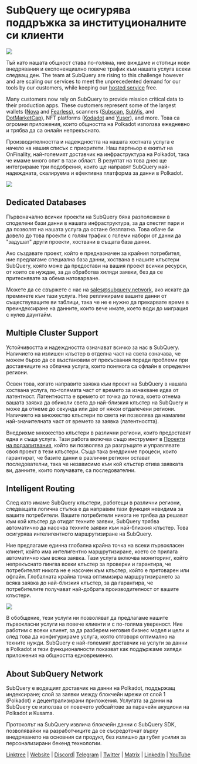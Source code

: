 # SubQuery ще осигурява поддръжка за институционалните си клиенти

![](https://miro.medium.com/max/1400/1*z_StqAT5KeaxQLBCm-xpRQ.jpeg)

Тъй като нашата общност става по-голяма, ние виждаме и стотици нови внедрявания и експоненциално повече трафик към нашата услуга всеки следващ ден. The team at SubQuery are rising to this challenge however and are scaling our services to meet the unprecedented demand for our tools by our customers, while keeping our [hosted service](https://projects.subquery.network/) free.

Many customers now rely on SubQuery to provide mission critical data to their production apps. These customers represent some of the largest wallets ([Nova](https://novawallet.io/) and [Fearless](https://fearlesswallet.io/)), scanners ([Subscan](https://www.subscan.io/), [SubVis](https://www.subvis.io/), and [DotMarketCap](https://dotmarketcap.com/)), NFT platforms ([Kodadot](https://kodadot.xyz/) and [Yuser](https://yuser.co/)), and more. Това са огромни приложения, които общността на Polkadot използва ежедневно и трябва да са онлайн непрекъснато.

Производителността и надеждността на нашата хостната услуга е начело на нашия списък с приоритети. Наш партньор е екипът на OnFinality, най-големият доставчик на инфраструктура на Polkadot, така че имаме много опит в тази област. В резултат на това днес ще интегрираме три подобрения, които ще направят SubQuery най-надеждната, скалируема и ефективна платформа за данни в Polkadot.

![](https://miro.medium.com/max/1200/1*QckhJzjQqw9czpBMRhXgXQ.gif)

## Dedicated Databases

Първоначално всички проекти на SubQuery бяха разположени в споделени бази данни в нашата инфраструктура, за да спестят пари и да позволят на нашата услуга да остане безплатна. Това обаче би довело до това проекти с голям трафик с големи набори от данни да "задушат" други проекти, хоствани в същата база данни.

Ако създавате проект, който е предназначен за крайния потребител, ние предлагаме специална база данни, хоствана в нашите клъстери SubQuery, която може да предостави на вашия проект всички ресурси, от които се нуждае, за да обработва хиляди заявки, без да се притеснявате за обема натоварване.

Можете да се свържете с нас на sales@subquery.network, ако искате да преминете към тази услуга. Ние репликираме вашите данни от съществуващите ви таблици, така че не е нужно да прекарвате време в преиндексиране на данните, които вече имате, което води до миграция с нулев даунтайм.

## Multiple Cluster Support

Устойчивостта и надеждността означават всичко за нас в SubQuery. Наличието на излишен клъстер в отделна част на света означава, че можем бързо да се възстановим от прекъсвания поради проблеми при доставчиците на облачна услуга, които понякога са офлайн в определни региони.

Освен това, когато направите заявка към проект на SubQuery в нашата хоствана услуга, по-голямата част от времето за изчакване идва от латентност. Латентността е времето от точка до точка, което отнема вашата заявка да обиколи света до най-близкия клъстер на SubQuery и може да отнеме до секунда или две от някои отдалечени региони. Наличието на множество клъстери по света ни позволява да намалим най-значителната част от времето за заявка (латентността).

Внедрихме множество клъстери в различни региони, които предоставят една и съща услуга. Тази работа включва също инструмент в [Проекти на подзапитвания](https://project.subquery.network/), който ви позволява да разгръщате и управлявате своя проект в тези клъстери. Също така внедрихме процеси, които гарантират, че базите данни в различни региони остават последователни, така че независимо към кой клъстер отива заявката ви, данните, които получавате, са последователни.

## Intelligent Routing

След като имаме SubQuery клъстери, работещи в различни региони, следващата логична стъпка е да направим тази функция невидима за вашите потребители. Вашите потребители никога не трябва да решават към кой клъстер да отидат техните заявки, SubQuery трябва автоматично да насочва техните заявки към най-близкия клъстер. Това осигурява интелигентното маршрутизиране на SubQuery.

Ние предлагаме единна глобална крайна точка на всеки първокласен клиент, който има интелигентно маршрутизиране, което се прилага автоматично към всяка заявка. Тази услуга включва мониторинг, който непрекъснато пингва всеки клъстер за проверки и гарантира, че потребителят никога не е насочен към клъстер, който е претоварен или офлайн. Глобалната крайна точка оптимизира маршрутизирането за всяка заявка до най-близкия клъстер, за да гарантира, че потребителите получават най-добрата производителност от вашите клъстери.

![](https://miro.medium.com/max/1000/0*DNXDiABzli0et1MU)

В обобщение, тези услуги ни позволяват да предлагаме нашите първокласни услуги на повече клиенти и с по-голяма увереност. Ние работим с всеки клиент, за да разберем неговия бизнес модел и цели и след това да конфигурираме услуга, която отговоря оптимално на техните нужди. SubQuery е най-големият доставчик на услуги за данни в Polkadot и тези функционалности показват как поддържаме хиляди приложения на общността едновременно.

## About SubQuery Network

SubQuery е водещият доставчик на данни на Polkadot, поддържащ индексиране; слой за заявки между блокчейн мрежи от слой 1 (Polkadot) и децентрализирани приложения. Услугата за данни на SubQuery се използва от повечето уебсайтове за парачейн акуциони на Polkadot и Kusama.

Протоколът на SubQuery извлича блокчейн данни с SubQuery SDK, позволявайки на разработчиците да се съсредоточат върху внедряването на основния си продукт, без излишно да губят усилия за персонализирани бекенд технологии.

[Linktree](https://linktr.ee/subquerynetwork) | [Website](https://subquery.network/) | [Discord](https://discord.com/invite/78zg8aBSMG)| [Telegram](https://t.me/subquerynetwork) | [Twitter](https://twitter.com/subquerynetwork) | [Matrix](https://matrix.to/#/#subquery:matrix.org) | [LinkedIn](https://www.linkedin.com/company/subquery) | [YouTube](https://www.youtube.com/channel/UCi1a6NUUjegcLHDFLr7CqLw)

